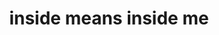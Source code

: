 ---
artist: Ulla
title: 'inside means inside me'
apple_link: ""
link: 'https://www.dropbox.com/s/5guvy21ynkcnpef/Ulla2.zip?dl=1'
content: ""
new_image: ../assets/FFWD/Ulla2.jpg
published_date: '2020-06-08T22:28:13.000Z'
---
